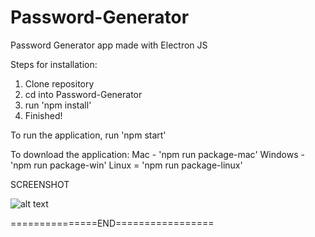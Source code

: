 # Password-Generator
Password Generator app made with Electron JS

Steps for installation:

1. Clone repository
2. cd into Password-Generator
3. run 'npm install'
4. Finished!

To run the application, run 'npm start'

To download the application:
Mac - 'npm run package-mac'
Windows - 'npm run package-win'
Linux = 'npm run package-linux'

SCREENSHOT

![alt text](https://github.com/AlanGood113/Password-Generator/main/screenshot.png?raw=true)

===============END=================
